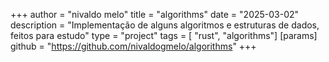 +++
author = "nivaldo melo"
title = "algorithms"
date = "2025-03-02"
description = "Implementação de alguns algoritmos e estruturas de dados, feitos para estudo"
type = "project"
tags = [ "rust", "algorithms"]
[params]
  github = "https://github.com/nivaldogmelo/algorithms"
+++
